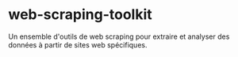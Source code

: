 # web-scraping-toolkit
Un ensemble d'outils de web scraping pour extraire et analyser des données à partir de sites web spécifiques.

